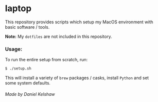 # laptop

This repository provides scripts which setup my MacOS environment with basic software / tools.

**Note:** My `dotfiles` are not included in this repository.

### **Usage:**

To run the entire setup from scratch, run:

```bash
$ ./setup.sh
```

This will install a variety of `brew` packages / casks, install `Python` and set some system defaults.

###### Made by Daniel Kelshaw

